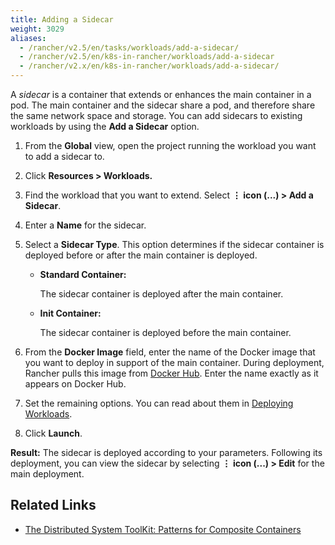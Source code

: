 ```yaml
---
title: Adding a Sidecar
weight: 3029
aliases:
  - /rancher/v2.5/en/tasks/workloads/add-a-sidecar/
  - /rancher/v2.5/en/k8s-in-rancher/workloads/add-a-sidecar
  - /rancher/v2.x/en/k8s-in-rancher/workloads/add-a-sidecar/
---
```

A _sidecar_ is a container that extends or enhances the main container in a pod. The main container and the sidecar share a pod, and therefore share the same network space and storage. You can add sidecars to existing workloads by using the **Add a Sidecar** option.

1. From the **Global** view, open the project running the workload you want to add a sidecar to.

1. Click **Resources > Workloads.**

1. Find the workload that you want to extend. Select **&#8942; icon (...) > Add a Sidecar**.

1. Enter a **Name** for the sidecar.

1. Select a **Sidecar Type**. This option determines if the sidecar container is deployed before or after the main container is deployed.

    - **Standard Container:**

        The sidecar container is deployed after the main container.

    - **Init Container:**

        The sidecar container is deployed before the main container.

1. From the **Docker Image** field, enter the name of the Docker image that you want to deploy in support of the main container. During deployment, Rancher pulls this image from [Docker Hub](https://hub.docker.com/explore/). Enter the name exactly as it appears on Docker Hub.

1. Set the remaining options. You can read about them in [Deploying Workloads](deploy-workloads.md).

1. Click **Launch**.

**Result:** The sidecar is deployed according to your parameters. Following its deployment, you can view the sidecar by selecting **&#8942; icon (...) > Edit** for the main deployment.

## Related Links

- [The Distributed System ToolKit: Patterns for Composite Containers](https://kubernetes.io/blog/2015/06/the-distributed-system-toolkit-patterns/)
